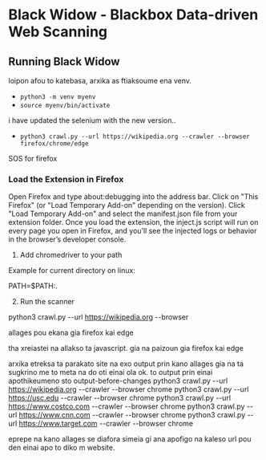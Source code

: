 # Black Widow - Blackbox Data-driven Web Scanning



## Running Black Widow

loipon afou to katebasa, arxika as ftiaksoume ena venv. 

- `python3 -m venv myenv`
- `source myenv/bin/activate`

i have updated the selenium with the new version.. 

- `python3 crawl.py --url https://wikipedia.org --crawler --browser firefox/chrome/edge`


SOS for firefox

### Load the Extension in Firefox

Open Firefox and type about:debugging into the address bar.
Click on "This Firefox" (or "Load Temporary Add-on" depending on the version).
Click "Load Temporary Add-on" and select the manifest.json file from your extension folder.
Once you load the extension, the inject.js script will run on every page you open in Firefox, and you’ll see the injected logs or behavior in the browser’s developer console.

1. Add chromedriver to your path

Example for current directory on linux:

PATH=$PATH:.

2. Run the scanner

python3 crawl.py --url https://wikipedia.org --browser


allages pou ekana gia firefox kai edge

tha xreiastei na allakso ta javascript. gia na paizoun gia firefox kai edge

arxika etreksa ta parakato site na exo output prin kano allages gia na ta sugkrino me to meta na do oti einai ola ok.
to output prin einai apothikeumeno sto output-before-changes
python3 crawl.py --url https://wikipedia.org --crawler --browser chrome 
python3 crawl.py --url https://usc.edu --crawler --browser chrome 
python3 crawl.py --url https://www.costco.com --crawler --browser chrome 
python3 crawl.py --url https://www.cnn.com --crawler --browser chrome 
python3 crawl.py --url https://www.target.com --crawler --browser chrome 


eprepe na kano allages se diafora simeia gi ana apofigo na kaleso url pou den einai apo to diko m website.




